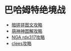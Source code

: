 # 巴哈姆特绝境战

* <a href="/handbooks/ubahamut/" target="_blank">暗搓搓图文攻略</a>
* [萌神神图解攻略](https://gl.ffsusu.com/jbh/shenshen/index.html)
* [NGA rdx317攻略](https://bbs.nga.cn/read.php?tid=13350854)
* [clees攻略](https://bbs.nga.cn/read.php?tid=12863995)
